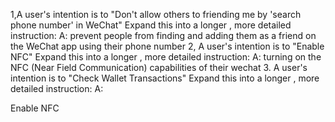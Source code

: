 1,A user's intention is to "Don't allow others to friending me by 'search phone number' in WeChat"
Expand this into a longer , more detailed instruction:
A: prevent people from finding and adding them as a friend on the WeChat app using their phone number
2, A user's intention is to "Enable NFC"
Expand this into a longer , more detailed instruction:
A: turning on the NFC (Near Field Communication) capabilities of their wechat
3. A user's intention is to "Check Wallet Transactions"
Expand this into a longer , more detailed instruction:
A: 


Enable NFC
